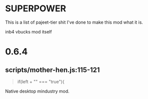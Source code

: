 # SUPERPOWER
This is a list of pajeet-tier shit I've done to make this mod what it is.

inb4 vbucks mod itself

# 0.6.4
## scripts/mother-hen.js:115-121
> if(left + "" === "true"){

Native desktop mindustry mod.